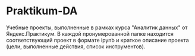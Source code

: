 # Praktikum-DA
Учебные проекты, выполненные в рамках курса "Аналитик данных" от Яндекс.Практикум.
В каждой пронумерованной папке находится соответствующий проект в формате ipynb и 
краткое описание проекта (цели, выполненные действия, список инструментов).

